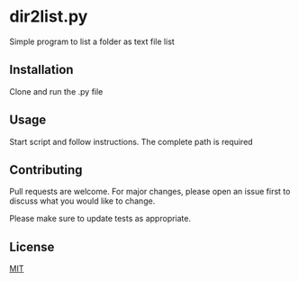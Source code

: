 # dir2list.py

Simple program to list a folder as text file list

## Installation

Clone and run the .py file

## Usage

Start script and follow instructions.
The complete path is required

## Contributing
Pull requests are welcome. For major changes, please open an issue first to discuss what you would like to change.

Please make sure to update tests as appropriate.

## License
[MIT](https://github.com/VanKhaos/dir2list.py/blob/master/LICENSE)
